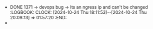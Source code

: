 - DONE 1371 -> devops bug -> Its an ngress ip and can't be changed
  :LOGBOOK:
  CLOCK: [2024-10-24 Thu 18:11:53]--[2024-10-24 Thu 20:09:13] =>  01:57:20
  :END:
-